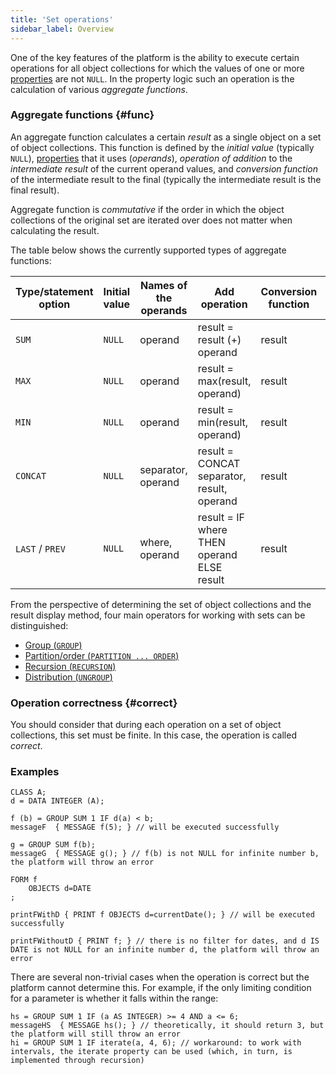 ```yaml
---
title: 'Set operations'
sidebar_label: Overview
---
```


One of the key features of the platform is the ability to execute certain operations for all object collections for which the values of one or more [properties](Properties.md) are not `NULL`. In the property logic such an operation is the calculation of various *aggregate functions*. 

### Aggregate functions {#func}

An aggregate function calculates a certain *result* as a single object on a set of object collections. This function is defined by the *initial value* (typically `NULL`), [properties](Properties.md) that it uses (*operands*), *operation of addition* to the *intermediate result* of the current operand values, and *conversion function* of the intermediate result to the final (typically the intermediate result is the final result).

<a className="lsdoc-anchor" id="commutative"/>

Aggregate function is *commutative* if the order in which the object collections of the original set are iterated over does not matter when calculating the result. 

The table below shows the currently supported types of aggregate functions:

|Type/statement option  |Initial value|Names of the operands|Add operation|Conversion function|Commutativity|Data type|
|-----------------------|-------------|---------------------|-------------|-------------------|-------------|---------|
|`SUM`                  |`NULL`       |operand              |result = result (+) operand|result|+|number|
|`MAX`                  |`NULL`       |operand              |result = max(result, operand)|result|+|any comparable|
|`MIN`                  |`NULL`       |operand              |result = min(result, operand)|result|+|any comparable|
|`CONCAT`               |`NULL`       |separator, operand   |result = CONCAT separator, result, operand|result|-|string|
|`LAST` / `PREV`        |`NULL`       |where, operand       |result = IF where THEN operand ELSE result|result|-|any|

From the perspective of determining the set of object collections and the result display method, four main operators for working with sets can be distinguished:

-   [Group (`GROUP`)](Grouping_GROUP.md)
-   [Partition/order (`PARTITION ... ORDER`)](Partitioning_sorting_PARTITION_..._ORDER.md)
-   [Recursion (`RECURSION`)](Recursion_RECURSION.md)
-   [Distribution (`UNGROUP`)](Distribution_UNGROUP.md)

### Operation correctness {#correct}

You should consider that during each operation on a set of object collections, this set must be finite. In this case, the operation is called *correct*.

### Examples

```lsf
CLASS A;
d = DATA INTEGER (A);

f (b) = GROUP SUM 1 IF d(a) < b;
messageF  { MESSAGE f(5); } // will be executed successfully

g = GROUP SUM f(b);
messageG  { MESSAGE g(); } // f(b) is not NULL for infinite number b, the platform will throw an error

FORM f
    OBJECTS d=DATE
;

printFWithD { PRINT f OBJECTS d=currentDate(); } // will be executed successfully

printFWithoutD { PRINT f; } // there is no filter for dates, and d IS DATE is not NULL for an infinite number d, the platform will throw an error
```


There are several non-trivial cases when the operation is correct but the platform cannot determine this. For example, if the only limiting condition for a parameter is whether it falls within the range:

```lsf
hs = GROUP SUM 1 IF (a AS INTEGER) >= 4 AND a <= 6;
messageHS  { MESSAGE hs(); } // theoretically, it should return 3, but the platform will still throw an error
hi = GROUP SUM 1 IF iterate(a, 4, 6); // workaround: to work with intervals, the iterate property can be used (which, in turn, is implemented through recursion)
```
